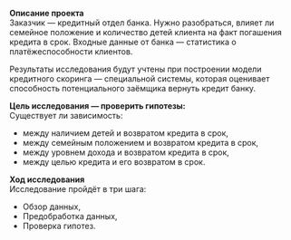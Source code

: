 **Описание проекта**<br>
Заказчик — кредитный отдел банка. Нужно разобраться, влияет ли семейное положение и количество детей клиента на факт погашения кредита в срок. Входные данные от банка — статистика о платёжеспособности клиентов.

Результаты исследования будут учтены при построении модели кредитного скоринга — специальной системы, которая оценивает способность потенциального заёмщика вернуть кредит банку.

**Цель исследования — проверить гипотезы:**<br>
Существует ли зависимость:

 - между наличием детей и возвратом кредита в срок,
 - между семейным положением и возвратом кредита в срок,
 - между уровнем дохода и возвратом кредита в срок,
 - между целью кредита и его возвратом в срок.


**Ход исследования**<br>
Исследование пройдёт в три шага:

 - Обзор данных,
 - Предобработка данных,
 - Проверка гипотез.
